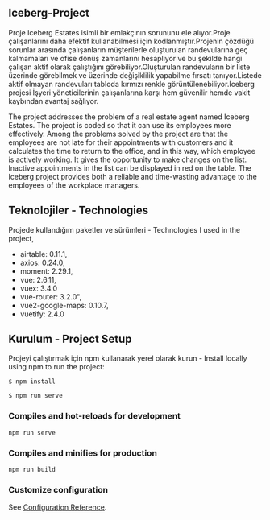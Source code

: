 ## Iceberg-Project
Proje Iceberg Estates isimli bir emlakçının sorununu ele alıyor.Proje çalışanlarını daha efektif kullanabilmesi için kodlanmıştır.Projenin çözdüğü sorunlar arasında çalışanların müşterilerle oluşturulan randevularına geç kalmamaları ve ofise dönüş zamanlarını hesaplıyor ve bu şekilde hangi çalışan aktif olarak çalıştığını görebiliyor.Oluşturulan randevuların bir liste üzerinde görebilmek ve üzerinde değişiklilik yapabilme fırsatı tanıyor.Listede aktif olmayan randevuları tabloda kırmızı renkle görüntülenebiliyor.İceberg projesi İşyeri yöneticilerinin çalışanlarına karşı hem güvenilir hemde vakit kaybından avantaj sağlıyor.

The project addresses the problem of a real estate agent named Iceberg Estates. The project is coded so that it can use its employees more effectively. Among the problems solved by the project are that the employees are not late for their appointments with customers and it calculates the time to return to the office, and in this way, which employee is actively working. It gives the opportunity to make changes on the list. Inactive appointments in the list can be displayed in red on the table. The Iceberg project provides both a reliable and time-wasting advantage to the employees of the workplace managers.

## Teknolojiler - Technologies

Projede kullandığım paketler ve sürümleri - Technologies I used in the project,
* airtable: 0.11.1,
* axios: 0.24.0,
* moment: 2.29.1,
* vue: 2.6.11,
* vuex: 3.4.0
* vue-router: 3.2.0",
* vue2-google-maps: 0.10.7,
* vuetify: 2.4.0
	
## Kurulum - Project Setup

Projeyi çalıştırmak için npm kullanarak yerel olarak kurun - Install locally using npm to run the project:

```  
$ npm install  

$ npm run serve 
```
### Compiles and hot-reloads for development
```
npm run serve
```

### Compiles and minifies for production
```
npm run build
```

### Customize configuration
See [Configuration Reference](https://cli.vuejs.org/config/).
